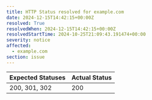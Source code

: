 ```yaml
---
title: HTTP Status resolved for example.com
date: 2024-12-15T14:42:15+00:00Z
resolved: True
resolvedWhen: 2024-12-15T14:42:15+00:00Z
resolvedStartTime: 2024-10-25T21:09:43.191474+00:00
severity: notice
affected:
  - example.com
section: issue
---
```


| Expected Statuses | Actual Status  |
|-------------------|----------------|
| 200, 301, 302 | 200 |
